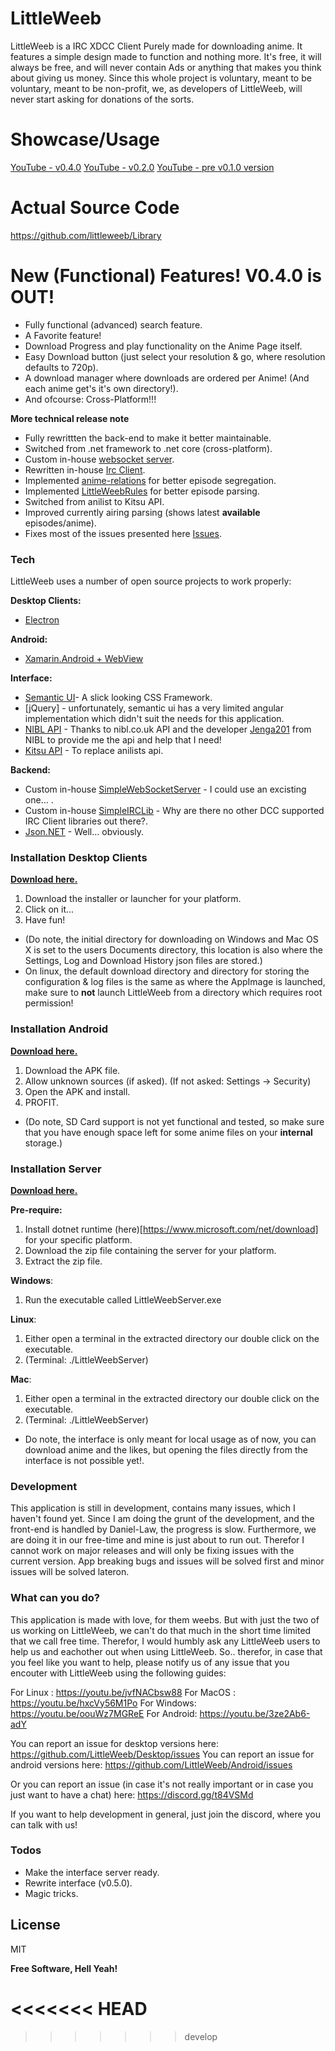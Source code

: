 # LittleWeeb

LittleWeeb is a IRC XDCC Client Purely made for downloading anime. It features a simple design made to function and nothing more. It's free, it will always be free, and will never contain Ads or anything that makes you think about giving us money. Since this whole project is voluntary, meant to be voluntary, meant to be non-profit, we, as developers of LittleWeeb, will never start asking for donations of the sorts.


# Showcase/Usage

[YouTube - v0.4.0](https://youtu.be/LgnheGjRz7Y)
[YouTube - v0.2.0](https://youtu.be/GbBz1ReDahU)
[YouTube - pre v0.1.0 version](https://www.youtube.com/watch?v=yJjL9wQEEEQ)

# Actual Source Code
https://github.com/littleweeb/Library


# New (Functional) Features! V0.4.0 is OUT!
- Fully functional (advanced) search feature.
- A Favorite feature!
- Download Progress and play functionality on the Anime Page itself.
- Easy Download button (just select your resolution & go, where resolution defaults to 720p). 
- A download manager where downloads are ordered per Anime! (And each anime get's it's own directory!).
- And ofcourse: Cross-Platform!!!

**More technical release note**
- Fully rewrittten the back-end to make it better maintainable. 
- Switched from .net framework to .net core (cross-platform).
- Custom in-house [websocket server](https://github.com/EldinZenderink/SimpleWebSocketServer). 
- Rewritten in-house [Irc Client](https://github.com/EldinZenderink/SimpleIRCLib).
- Implemented [anime-relations](https://github.com/erengy/anime-relations) for better episode segregation.
- Implemented [LittleWeebRules](https://github.com/littleweeb/LittleWeebRules) for better episode parsing. 
- Switched from anilist to Kitsu API.
- Improved currently airing parsing (shows latest **available** episodes/anime).
- Fixes most of the issues presented here [Issues](https://github.com/EldinZenderink/LittleWeeb/issues).


### Tech
LittleWeeb uses a number of open source projects to work properly:

**Desktop Clients:**
* [Electron](https://electronjs.org/)

**Android:**
* [Xamarin.Android + WebView](https://docs.microsoft.com/en-us/xamarin/android/)

**Interface:**
* [Semantic UI](https://semantic-ui.com/)- A slick looking CSS Framework.
* [jQuery] - unfortunately, semantic ui has a very limited angular implementation which didn't suit the needs for this application.
* [NIBL API](https://api.nibl.co.uk:8080/swagger-ui.html) - Thanks to nibl.co.uk API and the developer [Jenga201](https://github.com/jenga201) from NIBL to provide me the api and help that I need!
* [Kitsu API](https://kitsu.docs.apiary.io/) - To replace anilists api.

**Backend:**
* Custom in-house [SimpleWebSocketServer](https://github.com/EldinZenderink/SimpleWebSocketServer) - I could use an excisting one... . 
* Custom in-house [SimpleIRCLib](https://github.com/EldinZenderink/SimpleIRCLib) - Why are there no other DCC supported IRC Client libraries out there?.
* [Json.NET](https://www.newtonsoft.com/json) - Well... obviously.

### Installation Desktop Clients

[**Download here.**](https://littleweeb.github.io)

1. Download the installer or launcher for your platform.
2. Click on it... 
3. Have fun!

* (Do note, the initial directory for downloading on Windows and Mac OS X is set to the users Documents directory, this location is also where the Settings, Log and Download History json files are stored.)
* On linux, the default download directory and directory for storing the configuration & log files is the same as where the AppImage is launched, make sure to **not** launch LittleWeeb from a directory which requires root permission!


### Installation Android

[**Download here.**](https://littleweeb.github.io)

1. Download the APK file.
2. Allow unknown sources (if asked). (If not asked: Settings -> Security)
3. Open the APK and install.
4. PROFIT.

* (Do note, SD Card support is not yet functional and tested, so make sure that you have enough space left for some anime files on your **internal** storage.)

### Installation Server

[**Download here.**](https://littleweeb.github.io)

**Pre-require:**
1. Install dotnet runtime (here)[https://www.microsoft.com/net/download] for your specific platform.
2. Download the zip file containing the server for your platform.
3. Extract the zip file.

**Windows**:
1. Run the executable called LittleWeebServer.exe

**Linux**:
1. Either open a terminal in the extracted directory our double click on the executable.
2. (Terminal: ./LittleWeebServer)

**Mac**:
1. Either open a terminal in the extracted directory our double click on the executable.
2. (Terminal: ./LittleWeebServer)


* Do note, the interface is only meant for local usage as of now, you can download anime and the likes, but opening the files directly from the interface is not possible yet!.

### Development

This application is still in development, contains many issues, which I haven't found yet. Since I am doing the grunt of the development, and the front-end is handled by Daniel-Law, the progress is slow. Furthermore, we are doing it in our free-time and mine is just about to run out. Therefor I cannot work on major releases and will only be fixing issues with the current version. App breaking bugs and issues will be solved first and minor issues will be solved lateron. 

### What can you do?

This application is made with love, for them weebs. But with just the two of us working on LittleWeeb, we can't do that much in the short time limited that we call free time. Therefor, I would humbly ask any LittleWeeb users to help us and eachother out when using LittleWeeb. So.. therefor, in case that you feel like you want to help, please notify us of any issue that you encouter with LittleWeeb using the following guides:

For Linux : https://youtu.be/jvfNACbsw88
For MacOS : https://youtu.be/hxcVy56M1Po
For Windows: https://youtu.be/oouWz7MGReE
For Android: https://youtu.be/3ze2Ab6-adY

You can report an issue for desktop versions here: https://github.com/LittleWeeb/Desktop/issues
You can report an issue for android versions here: https://github.com/LittleWeeb/Android/issues

Or you can report an issue (in case it's not really important or in case you just want to have a chat) here: https://discord.gg/t84VSMd

If you want to help development in general, just join the discord, where you can talk with us!


### Todos

 - Make the interface server ready.
 - Rewrite interface (v0.5.0). 
 - Magic tricks.

License
----

MIT

**Free Software, Hell Yeah!**

<<<<<<< HEAD
=======

>>>>>>> develop
